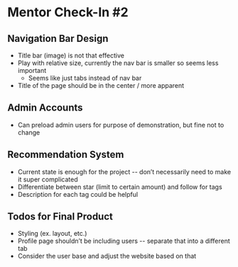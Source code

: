 # Mentor Check-In #2

## Navigation Bar Design
* Title bar (image) is not that effective
* Play with relative size, currently the nav bar is smaller so seems less important 
    * Seems like just tabs instead of nav bar
* Title of the page should be in the center / more apparent

## Admin Accounts
* Can preload admin users for purpose of demonstration, but fine not to change

## Recommendation System
* Current state is enough for the project -- don’t necessarily need to make it super complicated
* Differentiate between star (limit to certain amount) and follow for tags
* Description for each tag could be helpful 

## Todos for Final Product
* Styling (ex. layout, etc.)
* Profile page shouldn’t be including users -- separate that into a different tab
* Consider the user base and adjust the website based on that
